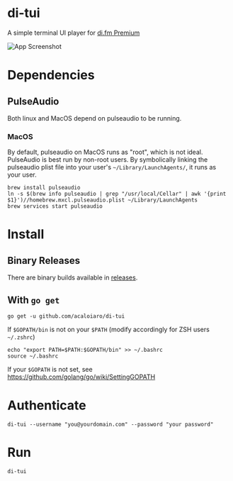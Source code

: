 # di-tui
A simple terminal UI player for [di.fm Premium](http://di.fm)

![App Screenshot](https://user-images.githubusercontent.com/3331648/81481515-bb668400-91fe-11ea-8a7c-39e1bb76c55d.png)

# Dependencies

## PulseAudio

Both linux and MacOS depend on pulseaudio to be running.

### MacOS

By default, pulseaudio on MacOS runs as "root", which is not ideal. PulseAudio is best run by non-root users. By symbolically linking the pulseaudio plist file into your user's `~/Library/LaunchAgents/`, it runs as your user.

```
brew install pulseaudio
ln -s $(brew info pulseaudio | grep "/usr/local/Cellar" | awk '{print $1}')//homebrew.mxcl.pulseaudio.plist ~/Library/LaunchAgents
brew services start pulseaudio
```

# Install

## Binary Releases

There are binary builds available in [releases](https://github.com/acaloiaro/di-tui/releases).

## With `go get`
`go get -u github.com/acaloiaro/di-tui`

If `$GOPATH/bin` is not on your `$PATH` (modify accordingly for ZSH users `~/.zshrc`)
```
echo "export PATH=$PATH:$GOPATH/bin" >> ~/.bashrc
source ~/.bashrc
```

If your `$GOPATH` is not set, see https://github.com/golang/go/wiki/SettingGOPATH

# Authenticate

`di-tui --username "you@yourdomain.com" --password "your password"`

# Run

`di-tui`
